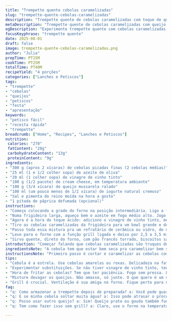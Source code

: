 ```yaml
---
title: "Trempette quente cebolas caramelizadas"
slug: "trempette-quente-cebolas-caramelizadas"
description: "Trempette quente de cebolas caramelizadas com toque de queijo e toque ácido, para petiscar com pão crocante, biscoitos ou legumes. Usa cebolas douradas lentamente, vinagre diferente e queijos trocados para um sabor mais complexo e texturas que derretem na boca. Temperos simples, pouca complicação. Preparo meio improvisado, visão no que a panela diz, nem tanto no relógio."
metaDescription: "Trempette quente de cebolas caramelizadas com queijo e toque ácido para acompanhar pão crocante e legumes frescos. Uma delícia para seus petiscos."
ogDescription: "Experimente trempette quente com cebolas caramelizadas, um prato delicioso para petiscar com pães ou legumes. Sabor e textura que surpreendem."
focusKeyphrase: "trempette quente"
date: 2025-08-01
draft: false
image: trempette-quente-cebolas-caramelizadas.png
author: "Julia"
prepTime: PT15M
cookTime: PT25M
totalTime: PT40M
recipeYield: "4 porções"
categories: ["Lanches e Petiscos"]
tags:
- "trempette"
- "cebolas"
- "queijos"
- "petiscos"
- "festa"
- "apresentação"
keywords:
- "petisco fácil"
- "receita rápida"
- "trempette"
breadcrumb: ["Home", "Recipes", "Lanches e Petiscos"]
nutrition: 
 calories: "270"
 fatContent: "20g"
 carbohydrateContent: "13g"
 proteinContent: "9g"
ingredients:
- "300 g (aprox 2 xícaras) de cebolas picadas finas (2 cebolas médias)"
- "25 ml (1 e 1/2 colher sopa) de azeite de oliva"
- "20 ml (1 colher sopa) de vinagre de vinho tinto"
- "100 g (1/2 pacote) de cream cheese, em temperatura ambiente"
- "100 g (3/4 xícara) de queijo mussarela ralado"
- "100 ml (um pouco menos de 1/2 xícara) de iogurte natural cremoso"
- "Sal e pimenta do reino moída na hora a gosto"
- "1 pitada de páprica defumada (opcional)"
instructions:
- "Começo colocando a grade do forno na posição intermediária. Ligo a função grill e deixo esquentar, já avisando que não vai demorar muito pra dourar no final."
- "Numa frigideira larga, aqueço bem o azeite em fogo médio alto. Jogo as cebolas picadas e, quase não paro de mexer - tem que ficar atento para não queimar, mas também não quer água, estou buscando aquele douradinho bem intenso. Isso leva uns 12 a 18 minutos, depende da cebola - a minha tinha muito líquido e foi só quando vi que começou a grudaar um pouco na frigideira que baixei o fogo. O cheiro já ficou irresistível, aquele perfume adocicado que dá o sinal certo."
- "Agora é a hora do toque ácido: adiciono o vinagre de vinho tinto, mexo rápido por uns 40 segundos – é pra ajudar a soltar aqueles caramelizados grudados sem cozinhar demais. Quem não curte muito ácido pode usar só metade. Páprica defumada entra aqui se quiser elevar a versão clássica – combina bem com a doçura da cebola."
- "Tiro as cebolas caramelizadas da frigideira para um bowl grande e deixo esfriar por uns 5 minutos. Misturo delicadamente o cream cheese, a mussarela ralada (reservo um pouco para o topo), e o iogurte natural no lugar da creme azedo pra dar um contraste mais leve e ácido – eu já testei com creme azedo mas cansa um pouco o paladar. Sal e pimenta precisaram de jeitinho porque o queijo mussarela é mais suave e o iogurte mais ácido que o creme azedo clássico."
- "Passo toda essa mistura pra um refratário de cerâmica ou vidro, de uns 500 ml de capacidade. Espalho a mussarela reservada por cima pra formar uma camada que vai dourar legal no grill. Aqui, se quiser preparar com antecedência, tampa com filme plástico e guarda na geladeira – já testei levar até 12 horas assim sem perder textura nem sabor."
- "Levo para o forno com a função grill ligada e deixo por 2,5 a 3,5 minutos – o ponto é a mussarela borbulhando e com manchas douradas pela superfície. Olho atentamente para não queimar, se começar a subir muito rápido, desligo o grill e deixo descansar 1 minuto no forno só com luz acesa para completar a temperatura."
- "Sirvo quente, direto do forno, com pão francês torrado, biscoitos salgado tipo cream cracker ou legumes como cenoura e pepino fatiados. Cuidado para não queimar a boca nos primeiros minutos, o queijo fica molhadinho e a doçura das cebolas vai equilibrar a acidez do iogurte no paladar. Aproveite o barulhinho de queijo derretendo e o aroma que preenche a cozinha."
introduction: "Começar falando que cebolas caramelizadas são truques de cozinha que levam tempo, mas valem cada minuto. Tem aquele som de frigideira quase grudando, o cheiro doce dominando a casa, e a paciência que se prova no prato. Trocar ingredientes, mudar texturas - é método que aprendi testando de tudo, e quando achei esse equilíbrio do vinagre de vinho tinto com iogurte natural e mussarela, não parei mais. O queijo denso, o toque ácido e a doçura da cebola conversando, com uma camada crocante que sai direto do forno, crostinha que fala comigo. Serve rápido, chama os amigos, ou momento sozinho, bola pra frente."
ingredientsNote: "A cebola tem que estar bem seca pra caramelizar bem sem soltar muita água. Se usar cebola congelada, pode frustrar, porque a água no meio vai atrasar e atrapalhar a caramelização. Azeite básico é suficiente, mas se quiser, um pouco de manteiga ou óleo de coco muda o sabor completamente. Vinagre de vinho tinto já é um clássico menos doce e mais versátil. Cream cheese é chave para a cremosidade, mas pode experimentar um requeijão cremoso como alternativa brasileira. Mussarela porque derrete fácil, mas queijo prato ralado ou até gouda funcionam bem. Creme azedo substitui iogurte se encontrar. Sal e pimenta vão com moderação, o queijo já traz sal, então cuidado com exagero. Páprica entra se quiser dar uma profundidade defumada, que casa bem. Ingredientes frescos garantem que vá muito além do básico."
instructionsNote: "Primeiro passo é cortar e caramelizar as cebolas com paciência, lembrando que isso depende da sua panela. Se sentir que gruda demais, baixe o fogo. Use colher de pau para mexer lento e constante, sem pressa. Depois do vinagre, mexa rápido para soltar o fundo da panela, aquele gosto que só o caramelizado traz. Misturar queijos e iogurte demande cuidado, o que quero é um creme encorpado sem pedaços grandes nem líquido demais. Na hora de distribuir a mistura no refratário, ajeite para ficar uniforme, assim sobe bem o queijo. No grill, fique na cozinha junto, porque o resultado pode virar carvão em segundos. Fique atento ao cheiro e ao barulho – o borbulhar do queijo é sinal. Se não tiver grill, o forno convencional com a resistência em cima funciona, mas perde um pouco o dourado rápido. Finalize com acompanhamento crocante, pão ou biscoito, e aproveite a mistura entre doce, azedo e queijo derretido. Se sobrar, guarde na geladeira, aqueça no forno para reviver a crocância."
tips:
- "Cebola é a estrela. Use cebolas amarelas ou roxas. Delicadeza na fatiagem. Tente evitar pedaços grandes. Eles não caramelizam igual. Isso é crucial, não subestime."
- "Experimentar substituições. Se não tiver vinagre de vinho tinto, tente vinagre de maçã. Pode dar um toque diferente. Para o cream cheese, requeijão também funciona na receita."
- "Hora de fritar as cebolas? Tem que ter paciência. Fogo sem pressa. Lembre-se, a caramelização exige atenção. Se a cebola grudar, diminua o calor. Não queime."
- "Misture devagar os queijos. Não amasse, só junte. O que quero é um creme liso, não grumos. Se parecer que está muito líquido, pode dar pitadas de queijo a mais."
- "Grill é crucial. Ventilação é sua amiga no forno. Fique perto para não queimar. Se a borda dourar rápido, desligue e deixe o calor interno fazer o trabalho."
faq:
- "q: Como armazenar a trempette depois de preparada? a: Você pode guardar na geladeira até 3 dias. Ajuste o tempo no grill para reaquecer. O sabor vai bem."
- "q: E se minha cebola soltar muita água? a: Isso pode atrasar o processo de caramelização. Use panela com fundo grosso para melhor calor. Cozinhe devagar."
- "q: Posso usar outro queijo? a: Sim! Queijo prato ou gouda também funcionam. Cada um traz algo de novo para a textura. Faça testes."
- "q: Tem como fazer isso sem grill? a: Claro, use o forno na temperatura máxima só com a resistência de cima perto. Fique de olho para não queimar."

---
```

